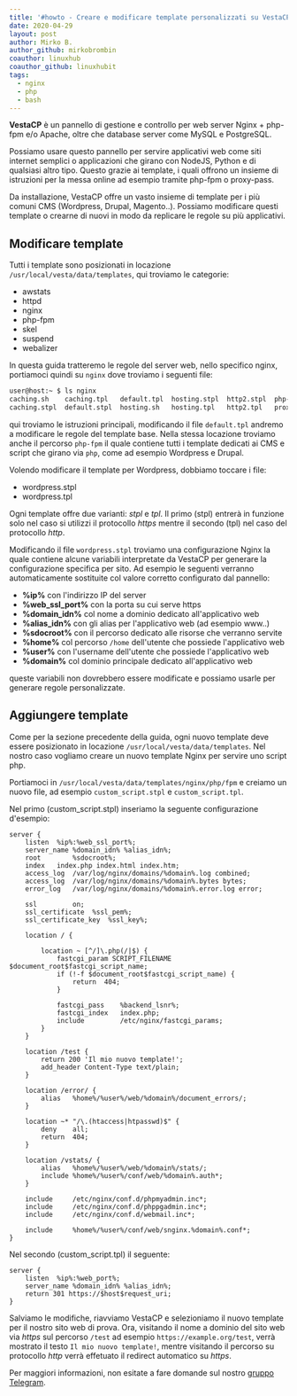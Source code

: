 ```yaml
---
title: '#howto - Creare e modificare template personalizzati su VestaCP'
date: 2020-04-29
layout: post
author: Mirko B.
author_github: mirkobrombin
coauthor: linuxhub
coauthor_github: linuxhubit
tags:
  - nginx  
  - php  
  - bash
---
```

**VestaCP** è un pannello di gestione e controllo per web server Nginx + php-fpm e/o Apache, oltre che database server come MySQL e PostgreSQL.

Possiamo usare questo pannello per servire applicativi web come siti internet semplici o applicazioni che girano con NodeJS, Python e di qualsiasi altro tipo. Questo grazie ai template, i quali offrono un insieme di istruzioni per la messa online ad esempio tramite php-fpm o proxy-pass.

Da installazione, VestaCP offre un vasto insieme di template per i più comuni CMS (Wordpress, Drupal, Magento..). Possiamo modificare questi template o crearne di nuovi in modo da replicare le regole su più applicativi.

## Modificare template
Tutti i template sono posizionati in locazione `/usr/local/vesta/data/templates`, qui troviamo le categorie:

- awstats  
- httpd  
- nginx  
- php-fpm  
- skel  
- suspend  
- webalizer

In questa guida tratteremo le regole del server web, nello specifico nginx, portiamoci quindi su `nginx` dove troviamo i seguenti file:

```bash
user@host:~ $ ls nginx 
caching.sh    caching.tpl   default.tpl  hosting.stpl  http2.stpl  php-fpm
caching.stpl  default.stpl  hosting.sh   hosting.tpl   http2.tpl   proxy_ip.tpl
```

qui troviamo le istruzioni principali, modificando il file `default.tpl` andremo a modificare le regole del template base. Nella stessa locazione troviamo anche il percorso `php-fpm` il quale contiene tutti i template dedicati ai CMS e script che girano via `php`, come ad esempio Wordpress e Drupal.

Volendo modificare il template per Wordpress, dobbiamo toccare i file:

- wordpress.stpl
- wordpress.tpl


Ogni template offre due varianti: *stpl* e *tpl*. Il primo (stpl) entrerà in funzione solo nel caso si utilizzi il protocollo *https* mentre il secondo (tpl) nel caso del protocollo *http*.

Modificando il file `wordpress.stpl` troviamo una configurazione Nginx la quale contiene alcune variabili interpretate da VestaCP per generare la configurazione specifica per sito. Ad esempio le seguenti verranno automaticamente sostituite col valore corretto configurato dal pannello:

- **%ip%** con l'indirizzo IP del server
- **%web_ssl_port%** con la porta su cui serve https
- **%domain_idn%** col nome a dominio dedicato all'applicativo web
- **%alias_idn%** con gli alias per l'applicativo web (ad esempio www..)
- **%sdocroot%** con il percorso dedicato alle risorse che verranno servite
- **%home%** col percorso `/home` dell'utente che possiede l'applicativo web
- **%user%** con l'username dell'utente che possiede l'applicativo web
- **%domain%** col dominio principale dedicato all'applicativo web

queste variabili non dovrebbero essere modificate e possiamo usarle per generare regole personalizzate.

## Aggiungere template
Come per la sezione precedente della guida, ogni nuovo template deve essere posizionato in locazione `/usr/local/vesta/data/templates`. Nel nostro caso vogliamo creare un nuovo template Nginx per servire uno script php. 

Portiamoci in `/usr/local/vesta/data/templates/nginx/php/fpm` e creiamo un nuovo file, ad esempio `custom_script.stpl` e `custom_script.tpl`.

Nel primo (custom_script.stpl) inseriamo la seguente configurazione d'esempio:

```nginx
server {
    listen	%ip%:%web_ssl_port%;
    server_name %domain_idn% %alias_idn%;
    root        %sdocroot%;
    index	index.php index.html index.htm;
    access_log  /var/log/nginx/domains/%domain%.log combined;
    access_log  /var/log/nginx/domains/%domain%.bytes bytes;
    error_log   /var/log/nginx/domains/%domain%.error.log error;

    ssl         on;
    ssl_certificate	 %ssl_pem%;
    ssl_certificate_key  %ssl_key%;

    location / {

	    location ~ [^/]\.php(/|$) {
            fastcgi_param SCRIPT_FILENAME $document_root$fastcgi_script_name;
            if (!-f $document_root$fastcgi_script_name) {
                return  404;
            }

            fastcgi_pass    %backend_lsnr%;
            fastcgi_index   index.php;
            include         /etc/nginx/fastcgi_params;
        }
    }
    
    location /test {
        return 200 'Il mio nuovo template!';
        add_header Content-Type text/plain;
    }

    location /error/ {
        alias   %home%/%user%/web/%domain%/document_errors/;
    }

    location ~* "/\.(htaccess|htpasswd)$" {
        deny    all;
        return  404;
    }

    location /vstats/ {
        alias   %home%/%user%/web/%domain%/stats/;
        include %home%/%user%/conf/web/%domain%.auth*;
    }

    include     /etc/nginx/conf.d/phpmyadmin.inc*;
    include     /etc/nginx/conf.d/phppgadmin.inc*;
    include     /etc/nginx/conf.d/webmail.inc*;

    include     %home%/%user%/conf/web/snginx.%domain%.conf*;
}
```

Nel secondo (custom_script.tpl) il seguente:

```nginx
server {
    listen	%ip%:%web_port%;
    server_name %domain_idn% %alias_idn%;
    return 301 https://$host$request_uri;
}
```
Salviamo le modifiche, riavviamo VestaCP e selezioniamo il nuovo template per il nostro sito web di prova. Ora, visitando il nome a dominio del sito web via *https* sul percorso `/test` ad esempio `https://example.org/test`, verrà mostrato il testo `Il mio nuovo template!`, mentre visitando il percorso su protocollo *http* verrà effetuato il redirect automatico su *https*.

Per maggiori informazioni, non esitate a fare domande sul nostro [gruppo Telegram](https://t.me/linuxpeople).